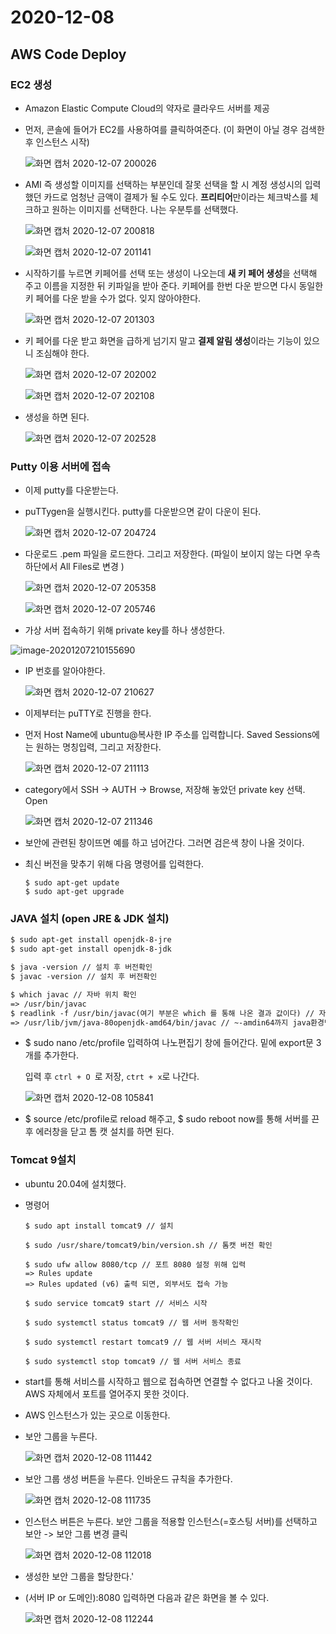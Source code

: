 # 2020-12-08

## AWS Code Deploy

### EC2 생성

- Amazon Elastic Compute Cloud의 약자로 클라우드 서버를 제공

- 먼저, 콘솔에 들어가 EC2를 사용하여를 클릭하여준다. (이 화면이 아닐 경우 검색한 후 인스턴스 시작)

  ![화면 캡처 2020-12-07 200026](https://user-images.githubusercontent.com/60080744/101343140-e1542400-38c6-11eb-8db1-bf3072f194b7.jpg)

- AMI 즉 생성할 이미지를 선택하는 부분인데 잘못 선택을 할 시 계정 생성시의 입력했던 카드로 엄청난 금액이 결제가 될 수도 있다.  **프리티어**만이라는 체크박스를 체크하고 원하는 이미지를 선택한다. 나는 우분투를 선택했다. 

  ![화면 캡처 2020-12-07 200818](https://user-images.githubusercontent.com/60080744/101343900-05fccb80-38c8-11eb-9c55-9a550a64bcfe.jpg)

  ![화면 캡처 2020-12-07 201141](https://user-images.githubusercontent.com/60080744/101344215-7ad00580-38c8-11eb-9f9e-f349291996d9.jpg)

- 시작하기를 누르면 키페어를 선택 또는 생성이 나오는데 **새 키 페어 생성**을 선택해 주고 이름을 지정한 뒤 키파일을 받아 준다. 키페어를 한번 다운 받으면 다시 동일한 키 페어를 다운 받을 수가 없다. 잊지 않아야한다.

  ![화면 캡처 2020-12-07 201303](https://user-images.githubusercontent.com/60080744/101344310-a05d0f00-38c8-11eb-9f8d-baa4a1bdaf96.jpg)

- 키 페어를 다운 받고 화면을 급하게 넘기지 말고 **결제 알림 생성**이라는 기능이 있으니 조심해야 한다.

  ![화면 캡처 2020-12-07 202002](https://user-images.githubusercontent.com/60080744/101344907-9b4c8f80-38c9-11eb-91b5-1898aecd7eea.jpg)

  ![화면 캡처 2020-12-07 202108](https://user-images.githubusercontent.com/60080744/101345013-c2a35c80-38c9-11eb-96e8-217849653a99.jpg)

- 생성을 하면 된다.

  ![화면 캡처 2020-12-07 202528](https://user-images.githubusercontent.com/60080744/101345437-5d9c3680-38ca-11eb-9623-adbf75807d28.jpg)

### Putty 이용 서버에 접속

- 이제 putty를 다운받는다.

- puTTygen을 실행시킨다. putty를 다운받으면  같이 다운이 된다.

  ![화면 캡처 2020-12-07 204724](https://user-images.githubusercontent.com/60080744/101347435-6fcba400-38cd-11eb-9031-37601aa1630a.jpg)

- 다운로드 .pem 파일을 로드한다. 그리고 저장한다. (파일이 보이지 않는 다면 우측하단에서 All Files로 변경 )

  ![화면 캡처 2020-12-07 205358](https://user-images.githubusercontent.com/60080744/101348195-9a6a2c80-38ce-11eb-84ea-1b55db0cf9bf.jpg)

  ![화면 캡처 2020-12-07 205746](https://user-images.githubusercontent.com/60080744/101348366-e0bf8b80-38ce-11eb-9d74-628c25c711d0.jpg)

-  가상 서버 접속하기 위해 private key를 하나 생성한다.

  <img src="C:\Users\dohee\AppData\Roaming\Typora\typora-user-images\image-20201207210155690.png" alt="image-20201207210155690"  />

- IP 번호를 알아야한다. 

  ![화면 캡처 2020-12-07 210627](https://user-images.githubusercontent.com/60080744/101349078-16b13f80-38d0-11eb-8f7c-1bc1cd66c203.jpg)

- 이제부터는 puTTY로 진행을 한다.

- 먼저 Host Name에 ubuntu@복사한 IP 주소를 입력합니다. Saved Sessions에는 원하는 명칭입력, 그리고 저장한다.

  ![화면 캡처 2020-12-07 211113](https://user-images.githubusercontent.com/60080744/101349472-c1c1f900-38d0-11eb-9d60-79574a7603f5.jpg)

- category에서 SSH -> AUTH -> Browse, 저장해 놓았던 private key 선택. Open

  ![화면 캡처 2020-12-07 211346](https://user-images.githubusercontent.com/60080744/101349750-1f564580-38d1-11eb-81a0-b3124dce62fd.jpg)

- 보안에 관련된 창이뜨면 예를 하고 넘어간다. 그러면 검은색 창이 나올 것이다.

- 최신 버전을 맞추기 위해 다음 명령어를 입력한다.

  ```
  $ sudo apt-get update
  $ sudo apt-get upgrade
  ```

### JAVA 설치 (open JRE & JDK 설치)

```html
$ sudo apt-get install openjdk-8-jre
$ sudo apt-get install openjdk-8-jdk

$ java -version // 설치 후 버전확인
$ javac -version // 설치 후 버전확인

$ which javac // 자바 위치 확인
=> /usr/bin/javac
$ readlink -f /usr/bin/javac(여기 부분은 which 를 통해 나온 결과 값이다) // 자바 위치 풀경로
=> /usr/lib/jvm/java-80openjdk-amd64/bin/javac // ~-amdin64까지 java환경변수($JAVA_HOME)를 설정한다.
```

- $ sudo nano /etc/profile 입력하여 나노편집기 창에 들어간다. 밑에 export문 3개를 추가한다. 

  입력 후 `ctrl + O `로 저장, `ctrt + x`로 나간다.

  ![화면 캡처 2020-12-08 105841](https://user-images.githubusercontent.com/60080744/101428579-5dd91800-3944-11eb-9452-aece8f720fa3.jpg)

- $ source /etc/profile로 reload 해주고, $ sudo reboot  now를 통해 서버를 끈 후 에러창을 닫고 톰 캣 설치를 하면 된다.

### Tomcat 9설치

- ubuntu 20.04에 설치했다.

- 명령어

  ```
  $ sudo apt install tomcat9 // 설치
  
  $ sudo /usr/share/tomcat9/bin/version.sh // 톰캣 버전 확인
  
  $ sudo ufw allow 8080/tcp // 포트 8080 설정 위해 입력
  => Rules update
  => Rules updated (v6) 출력 되면, 외부서도 접속 가능
  
  $ sudo service tomcat9 start // 서비스 시작
  
  $ sudo systemctl status tomcat9 // 웹 서버 동작확인
  
  $ sudo systemctl restart tomcat9 // 웹 서버 서비스 재시작
  
  $ sudo systemctl stop tomcat9 // 웹 서버 서비스 종료
  ```



- start를 통해 서비스를 시작하고 웹으로 접속하면 연결할 수 없다고 나올 것이다. AWS 자체에서 포트를 열어주지 못한 것이다.

- AWS 인스턴스가 있는 곳으로 이동한다.

- 보안 그룹을 누른다.

  ![화면 캡처 2020-12-08 111442](https://user-images.githubusercontent.com/60080744/101429576-9b3ea500-3946-11eb-884a-33085f9954a0.jpg)

- 보안 그룹 생성 버튼을 누른다. 인바운드 규칙을 추가한다.

  ![화면 캡처 2020-12-08 111735](https://user-images.githubusercontent.com/60080744/101429750-04beb380-3947-11eb-9ade-4901eef362b0.jpg)

- 인스턴스 버튼은 누른다. 보안 그룹을 적용할 인스턴스(=호스팅 서버)를 선택하고 보안 -> 보안 그룹 변경 클릭

  ![화면 캡처 2020-12-08 112018](https://user-images.githubusercontent.com/60080744/101429944-641cc380-3947-11eb-90d5-47a4ebd75aaf.jpg)

- 생성한 보안 그룹을 할당한다.'

- (서버 IP or 도메인):8080 입력하면 다음과 같은 화면을 볼 수 있다.

  ![화면 캡처 2020-12-08 112244](https://user-images.githubusercontent.com/60080744/101430102-b9f16b80-3947-11eb-90c6-dd56fa6e09fc.jpg)

